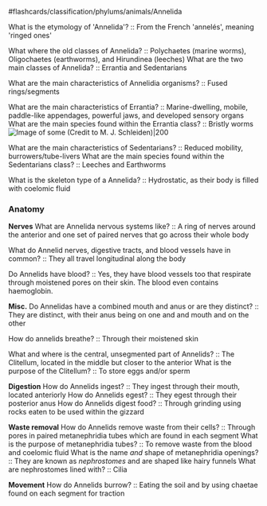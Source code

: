 #flashcards/classification/phylums/animals/Annelida

What is the etymology of 'Annelida'? ::  From the French 'annelés', meaning 'ringed ones'

What where the old classes of Annelida? :: Polychaetes (marine worms), Oligochaetes (earthworms), and Hirundinea (leeches)
What are the two main classes of Annelida? :: Errantia and Sedentarians

What are the main characteristics of Annelidia organisms? :: Fused rings/segments 

What are the main characteristics of Errantia? :: Marine-dwelling, mobile, paddle-like appendages, powerful jaws, and developed sensory organs
What are the main species found within the Errantia class? :: Bristly worms ![Image of some (Credit to M. J. Schleiden)|200](https://upload.wikimedia.org/wikipedia/commons/thumb/d/d0/Libr0409.jpg/588px-Libr0409.jpg)

What are the main characteristics of Sedentarians? :: Reduced mobility, burrowers/tube-livers
What are the main species found within the Sedentarians class? :: Leeches and Earthworms

What is the skeleton type of a Annelida? :: Hydrostatic, as their body is filled with coelomic fluid
### Anatomy

**Nerves**
What are Annelida nervous systems like? :: A ring of nerves around the anterior and one set of paired nerves that go across their whole body

What do Annelid nerves, digestive tracts, and blood vessels have in common? :: They all travel longitudinal along the body

Do Annelids have blood? :: Yes, they have blood vessels too that respirate through moistened pores on their skin. The blood even contains haemoglobin.

**Misc.**
Do Annelidas have a combined mouth and anus or are they distinct? :: They are distinct, with their anus being on one and and mouth and on the other

How do annelids breathe? :: Through their moistened skin

What and where is the central, unsegmented part of Annelids? :: The Clitellum, located in the middle but closer to the anterior
What is the purpose of the Clitellum? :: To store eggs and/or sperm 

**Digestion**
How do Annelids ingest? :: They ingest through their mouth, located anteriorly
How do Annelids egest? :: They egest through their posterior anus
How do Annelids digest food? :: Through grinding using rocks eaten to be used within the gizzard

**Waste removal**
How do Annelids remove waste from their cells? :: Through pores in paired metanephridia tubes which are found in each segment
What is the purpose of metanephridia tubes? :: To remove waste from the blood and coelomic fluid
What is the name *and* shape of metanephridia openings? :: They are known as *nephrostomes* and are shaped like hairy funnels
What are nephrostomes lined with? :: Cilia


**Movement**
How do Annelids burrow? :: Eating the soil and by using chaetae found on each segment for traction